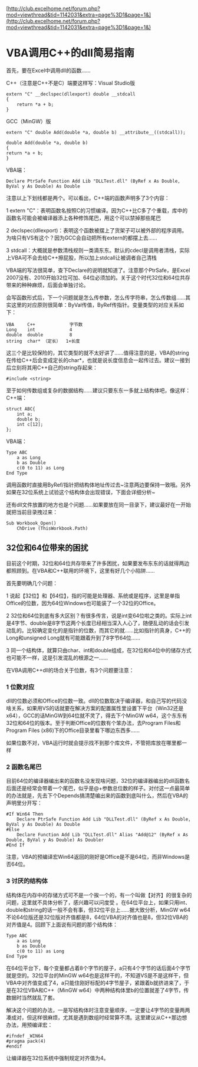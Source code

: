 [http://club.excelhome.net/forum.php?mod=viewthread&tid=1142031&extra=page%3D1&page=1&](http://club.excelhome.net/forum.php?mod=viewthread&tid=1142031&extra=page%3D1&page=1&)

# VBA调用C++的dll简易指南 #

首先，要在Excel中调用dll的函数……

C++（注意是C++不是C）端要这样写：Visual Studio版

    extern "C" __declspec(dllexport) double __stdcall 
	{
	    return *a + b;
	}

GCC（MinGW）版

	extern "C" double Add(double *a, double b) __attribute__((stdcall));
	
	double Add(double *a, double b)
	{
	return *a + b;
	}

VBA端：

	Declare PtrSafe Function Add Lib "DLLTest.dll" (ByRef x As Double, ByVal y As Double) As Double

注意以上下划线都是两个。可以看出，C++端的函数声明多了3个内容：

1 extern "C"：表明函数名按照C的习惯编译。因为C++比C多了个重载，库中的函数名可能会被编译器添上各种修饰尾巴，用这个可以禁掉那些尾巴

2 declspec(dllexport)：表明这个函数被摆上了货架子可以被外部的程序调用。为啥只有VS有这个？因为GCC会自动把所有extern的都摆上去……

3 stdcall：大概就是参数清栈规则一类滴东东。默认的cdecl是调用者清栈，实际上VBA可不会去给C++擦屁股，所以加上stdcall让被调者自己清栈

VBA端的写法很简单，查下Declare的说明就知道了。注意那个PtrSafe，是Excel 2007没有、2010开始32位可加、64位必须加的。关于这个时代32位和64位共存带来的种种麻烦，后面会单独讨论。

会写函数形式后，下一个问题就是怎么传参数，怎么传字符串，怎么传数组……其实这里的对应原则很简单：ByVal传值，ByRef传指针。变量类型的对应关系如下：

	VBA		C++				字节数
	Long	int				4
	double	double			8
	string	char* （定长）	1×长度

这三个是比较保险的，其它类型的就不太好讲了……值得注意的是，VBA的string在传给C++后会变成定长的char*，也就是说长度信息会一起传过去。建议一接到后立刻将其用C++自己的string存起来：

	#include <string>

至于如何传数组或复杂的数据结构……建议只要东东一多就上结构体吧，像这样：
C++端：

	struct ABC{
		int a;
		double b;
		int c[12];
	};

VBA端：

	Type ABC
		a as Long
		b as Double
		c(0 to 11) as Long
	End Type

调用函数时直接用ByRef/指针把结构体地址传过去~注意两边要保持一致哦。另外如果在32位系统上试验这个结构体会出现错误，下面会详细分析~


还有dll文件放置的地方也是个问题……如果要放在同一目录下，建议最好在一开始就把当前目录拽过来：

	Sub Workbook_Open()
		ChDrive (ThisWorkbook.Path)

## 32位和64位带来的困扰 ##

目前这个时期，32位和64位共存带来了许多困扰，如果要发布东东的话就得两边都照顾到。在VBA和C++联用的环境下，这里有好几个小陷阱……

首先要明确几个问题：

1 说起【32位】和【64位】，指的可能是处理器、系统或是程序，这里是单指Office的位数，因为64位Windows也可能装了一个32位的Office。

2 32位和64位到底有多大区别？有很多传言，说是int变64位啦之类的。实际上int是4字节、double是8字节这两个长度已经相当深入人心了，随便乱动的话会引发动乱的。比较确定变化的是指针的位数，而其它的就……比如指针的真身，C++的Long和unsigned Long就有可能跟着升到了8字节64位……

3 同一个结构体，就算只由char、int和double组成，在32位和64位中的储存方式也可能不一样，这是引发混乱的根源之一……

在VBA调用C++dll的场合关于位数，有3个问题要注意：

### 1 位数对应 ###

dll的位数必须和Office的位数一致。dll的位数取决于编译器，和自己写的代码没啥关系，如果用VS的话就要在解决方案的配置属性里设置下平台（Win32还是x64），GCC的话MinGW到64位就不灵了，得去下个MinGW w64，这个东东有32位和64位的版本。至于判断Office的位数有个笨办法，去Program Files和Program Files (x86)下的Office目录里看下哪边东西多……

如果位数不对，VBA运行时就会提示找不到那个库文件，不管把库放在哪里都一样

### 2 函数名尾巴 ###

目前64位的编译器编出来的函数名没发现啥问题，32位的编译器编出的dll函数名后面还是经常会带着一个尾巴，似乎是@+参数总位数的样子。对付这一点最简单的办法就是，先去下个Depends搞清楚编出来的函数到底叫什么，然后在VBA的声明里分开写：

	#If Win64 Then
		Declare PtrSafe Function Add Lib "DLLTest.dll" (ByRef x As Double, ByVal y As Double) As Double
	#Else
		Declare Function Add Lib "DLLTest.dll" Alias "Add@12" (ByRef x As Double, ByVal y As Double) As Doubler
	#End If

注意，VBA的预编译宏Win64返回的刚好是Office是不是64位，而非Windows是否64位。

### 3 讨厌的结构体 ###
结构体在内存中的存储方式可不是一个挨一个的，有一个叫做【对齐】的很复杂的问题，这里就不具体分析了，感兴趣可以问度受 。在64位平台上，如果只用int、double和string的话一般不会有事，但32位平台上……据大致分析，MinGW w64不论64位版还是32位版对齐值都是8，64位VBA的对齐值也是8，但32位VBA的对齐值是4。回顾下上面说有问题的那个结构体：

	Type ABC
		a as Long
		b as Double
		c(0 to 11) as Long
	End Type

在64位平台下，每个变量都占着8个字节的屋子，a只有4个字节的话后面4个字节就是空的。32位平台的MinGW w64也是这样干的，不知道VS是不是这样干，但VBA中对齐值变成了4，a只能住刚好标配的4字节屋子，紧跟着b就挤进来了，于是在32位VBA和C++（MinGW w64）中两种结构体里b的位置就差了4字节，传数据时当然就乱了套。

解决这个问题的办法，一是写结构体时注意变量顺序，一定要让4字节的变量两两凑成对，但这样很麻烦，尤其是遇到数组时经常算不清。这里建议从C++那边想办法，用预编译宏：

	#ifndef _WIN64
	#pragma pack(4)
	#endif

让编译器在32位系统中强制规定对齐值为4。
